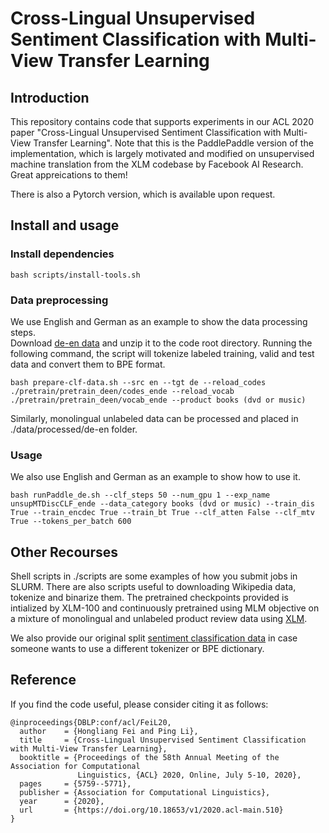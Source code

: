 # Cross-Lingual Unsupervised Sentiment Classification with Multi-View Transfer Learning

## Introduction
This repository contains code that supports experiments in our ACL 2020 paper "Cross-Lingual Unsupervised Sentiment Classification with Multi-View Transfer Learning". Note that this is the PaddlePaddle version of the implementation, which is largely motivated and modified on unsupervised machine translation from the XLM codebase by Facebook AI Research. Great appreications to them! 

There is also a Pytorch version, which is available upon request.


## Install and usage

### Install dependencies

```
bash scripts/install-tools.sh
```

### Data preprocessing
We use English and German as an example to show the data processing steps.  
Download [de-en data](https://drive.google.com/file/d/1gsiysHgTcTkYfNJWd33IbMNCeDX62lY-/view?usp=sharing) and unzip it to the code root directory. Running the following command, the script will tokenize labeled training, valid and test data and convert them to BPE format. 
```
bash prepare-clf-data.sh --src en --tgt de --reload_codes ./pretrain/pretrain_deen/codes_ende --reload_vocab ./pretrain/pretrain_deen/vocab_ende --product books (dvd or music)
```

Similarly, monolingual unlabeled data can be processed and placed in ./data/processed/de-en folder. 

### Usage
We also use English and German as an example to show how to use it.
```
bash runPaddle_de.sh --clf_steps 50 --num_gpu 1 --exp_name unsupMTDiscCLF_ende --data_category books (dvd or music) --train_dis True --train_encdec True --train_bt True --clf_atten False --clf_mtv True --tokens_per_batch 600
```

## Other Recourses
Shell scripts in ./scripts are some examples of how you submit jobs in SLURM. There are also scripts useful to downloading Wikipedia data, tokenize and binarize them. The pretrained checkpoints provided is intialized by XLM-100 and continuously pretrained using MLM objective on a mixture of monolingual and unlabeled product review data using [XLM](https://github.com/facebookresearch/XLM). 

We also provide our original split [sentiment classification data](https://drive.google.com/file/d/14aveASNOR1RlqmoOrZtaRg0xOmdvFmdM/view?usp=sharing) in case someone wants to use a different tokenizer or BPE dictionary. 

## Reference
If you find the code useful, please consider citing it as follows:

```
@inproceedings{DBLP:conf/acl/FeiL20,
  author    = {Hongliang Fei and Ping Li},
  title     = {Cross-Lingual Unsupervised Sentiment Classification with Multi-View Transfer Learning},
  booktitle = {Proceedings of the 58th Annual Meeting of the Association for Computational
               Linguistics, {ACL} 2020, Online, July 5-10, 2020},
  pages     = {5759--5771},
  publisher = {Association for Computational Linguistics},
  year      = {2020},
  url       = {https://doi.org/10.18653/v1/2020.acl-main.510}
}
```
